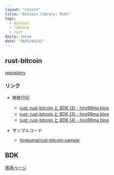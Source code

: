 ```yaml
---
layout: "record"
title: "Bitcoin library: Rust"
tags:
  - bitcoin
  - library
  - rust
daily: false
date: "2025/03/11"
---
```


## rust-bitcoin

[repository](https://github.com/rust-bitcoin/rust-bitcoin)

### リンク

* 開発日記
  * [rust: rust-bitcoin と BDK (2) - hiro99ma blog](https://blog.hirokuma.work/2025/09/20250917-rst.html)
  * [rust: rust-bitcoin と BDK (3) - hiro99ma blog](https://blog.hirokuma.work/2025/09/20250918-rst.html)
  * [rust: rust-bitcoin と BDK (4) - hiro99ma blog](https://blog.hirokuma.work/2025/09/20250920-rst.html)

* サンプルコード
  * [hirokuma/rust-bitcoin-sample](https://github.com/hirokuma/rust-bitcoin-sample)

## BDK

[専用ページ](./bdk.md)
